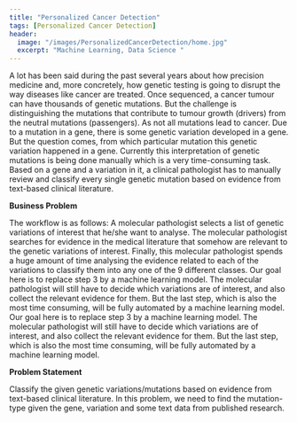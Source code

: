 ```yaml
---
title: "Personalized Cancer Detection"
tags: [Personalized Cancer Detection]
header:
  image: "/images/PersonalizedCancerDetection/home.jpg"
  excerpt: "Machine Learning, Data Science "
---
```


A lot has been said during the past several years about how precision medicine
and, more concretely, how genetic testing is going to disrupt the way diseases
like cancer are treated. Once sequenced, a cancer tumour can have thousands of
genetic mutations. But the challenge is distinguishing the mutations that
contribute to tumour growth (drivers) from the neutral mutations (passengers).
As not all mutations lead to cancer. Due to a mutation in a gene, there is some
genetic variation developed in a gene. But the question comes, from which
particular mutation this genetic variation happened in a gene. Currently this
interpretation of genetic mutations is being done manually which is a very
time-consuming task. Based on a gene and a variation in it, a clinical
pathologist has to manually review and classify every single genetic mutation
based on evidence from text-based clinical literature.

**Business Problem**

The workflow is as follows:
A molecular pathologist selects a list of genetic variations of interest that
he/she want to analyse.
The molecular pathologist searches for evidence in the medical literature that
somehow are relevant to the genetic variations of interest.
Finally, this molecular pathologist spends a huge amount of time analysing the
evidence related to each of the variations to classify them into any one of the
9 different classes. Our goal here is to replace step 3 by a machine learning
model. The molecular pathologist will still have to decide which variations are
of interest, and also collect the relevant evidence for them. But the last step,
which is also the most time consuming, will be fully automated by a machine
learning model.
Our goal here is to replace step 3 by a machine learning model. The molecular
pathologist will still have to decide which variations are of interest, and also
collect the relevant evidence for them. But the last step, which is also the most
time consuming, will be fully automated by a machine learning model.

**Problem Statement**

Classify the given genetic variations/mutations based on evidence from text-based
clinical literature. In this problem, we need to find the mutation-type given
the gene, variation and some text data from published research.

